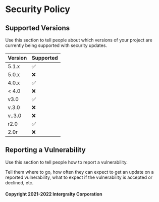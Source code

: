 # Security Policy

## Supported Versions

Use this section to tell people about which versions of your project are
currently being supported with security updates.

| Version | Supported          |
| ------- | ------------------ |
| 5.1.x   | :white_check_mark: |
| 5.0.x   | :x:                |
| 4.0.x   | :white_check_mark: |
| < 4.0   | :x:                |
| v3.0    | :white_check_mark: |
| v.3.0   | :x:                |
| v..3.0  | :x:                |
| r2.0    | :white_check_mark: |
| 2.0r    | :x:                |

## Reporting a Vulnerability

Use this section to tell people how to report a vulnerability.

Tell them where to go, how often they can expect to get an update on a
reported vulnerability, what to expect if the vulnerability is accepted or
declined, etc.

#### Copyright 2021-2022 Intergralty Corporation
